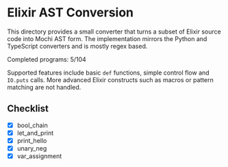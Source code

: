 # Elixir AST Conversion

This directory provides a small converter that turns a subset of Elixir source
code into Mochi AST form. The implementation mirrors the Python and TypeScript
converters and is mostly regex based.

Completed programs: 5/104

Supported features include basic `def` functions, simple control flow and
`IO.puts` calls. More advanced Elixir constructs such as macros or pattern
matching are not handled.

## Checklist
- [x] bool_chain
- [x] let_and_print
- [x] print_hello
- [x] unary_neg
- [x] var_assignment
